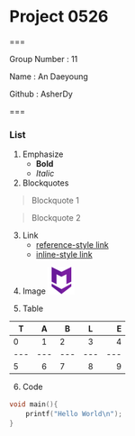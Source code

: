 # Project 0526

===

Group Number : 11

Name : An Daeyoung

Github : AsherDy

===



### List

1. Emphasize
	* **Bold**
	* *Italic*
2. Blockquotes
> Blockquote 1

> Blockquote 2

3. Link
	* [reference-style link][link]
	* [inline-style link](https://www.google.com)

[link]: https://www.google.com

4. Image
![ImageError](https://github.com/adam-p/markdown-here/raw/master/src/common/images/icon48.png "Logo title text 1")


5. Table

| T | A | B | L | E |
|---|:-:|---|:-:|--:|
| 0 | 1 | 2 | 3 | 4 |
|---|---|---|---|---|
| 5 | 6 | 7 | 8 | 9 | 


6. Code
```C
void main(){
	printf("Hello World\n");
}
```
